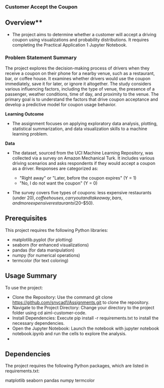 ### Customer Accept the Coupon

## Overview**

- The project aims to determine whether a customer will accept a driving coupon using visualizations and probability distributions. It requires completing the Practical Application 1 Jupyter Notebook.
  
### Problem Statement Summary

The project explores the decision-making process of drivers when they receive a coupon on their phone for a nearby venue, such as a restaurant, bar, or coffee house. It examines whether drivers would use the coupon immediately, save it for later, or ignore it altogether. The study considers various influencing factors, including the type of venue, the presence of a passenger, weather conditions, time of day, and proximity to the venue. The primary goal is to understand the factors that drive coupon acceptance and develop a predictive model for coupon usage behavior.

**Learning Outcome**

- The assignment focuses on applying exploratory data analysis, plotting, statistical summarization, and data visualization skills to a machine learning problem.

**Data**

- The dataset, sourced from the UCI Machine Learning Repository, was collected via a survey on Amazon Mechanical Turk. It includes various driving scenarios and asks respondents if they would accept a coupon as a driver. Responses are categorized as:
  - "Right away" or "Later, before the coupon expires" (Y = 1)
  - "No, I do not want the coupon" (Y = 0)

- The survey covers five types of coupons: less expensive restaurants (under $20), coffee houses, carryout and takeaway, bars, and more expensive restaurants ($20–$50).


## Prerequisites
This project requires the following Python libraries:

  - matplotlib.pyplot (for plotting)
  - seaborn (for enhanced visualizations)
  - pandas (for data manipulation)
  - numpy (for numerical operations)
  - termcolor (for text coloring)


## Usage Summary
To use the project:

- Clone the Repository: Use the command git clone https://github.com/snvcad1/Assignments.git to clone the repository.
- Navigate to the Project Directory: Change your directory to the project folder using cd aiml-customer-code.
- Install Dependencies: Execute pip install -r requirements.txt to install the necessary dependencies.
- Open the Jupyter Notebook: Launch the notebook with jupyter notebook notebook.ipynb and run the cells to explore the analysis.
- 
## Dependencies
The project requires the following Python packages, which are listed in requirements.txt:

matplotlib
seaborn
pandas
numpy
termcolor
